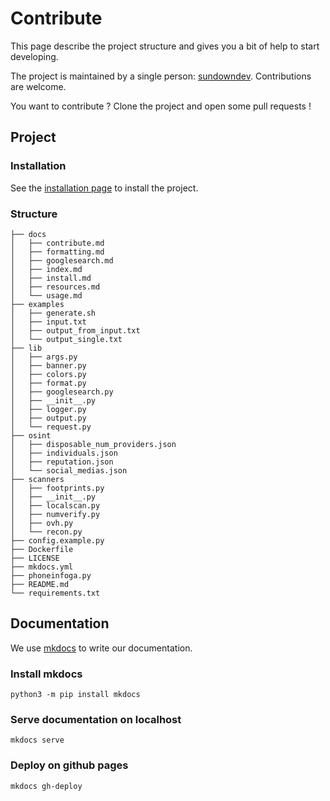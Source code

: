 # Contribute

This page describe the project structure and gives you a bit of help to start developing.

The project is maintained by a single person: [sundowndev](https://github.com/sundowndev). Contributions are welcome.

You want to contribute ? Clone the project and open some pull requests !

## Project

### Installation

See the [installation page](install.md) to install the project.

### Structure

```
├── docs
│   ├── contribute.md
│   ├── formatting.md
│   ├── googlesearch.md
│   ├── index.md
│   ├── install.md
│   ├── resources.md
│   └── usage.md
├── examples
│   ├── generate.sh
│   ├── input.txt
│   ├── output_from_input.txt
│   └── output_single.txt
├── lib
│   ├── args.py
│   ├── banner.py
│   ├── colors.py
│   ├── format.py
│   ├── googlesearch.py
│   ├── __init__.py
│   ├── logger.py
│   ├── output.py
│   └── request.py
├── osint
│   ├── disposable_num_providers.json
│   ├── individuals.json
│   ├── reputation.json
│   └── social_medias.json
├── scanners
│   ├── footprints.py
│   ├── __init__.py
│   ├── localscan.py
│   ├── numverify.py
│   ├── ovh.py
│   └── recon.py
├── config.example.py
├── Dockerfile
├── LICENSE
├── mkdocs.yml
├── phoneinfoga.py
├── README.md
└── requirements.txt
```

## Documentation

We use [mkdocs](https://www.mkdocs.org/) to write our documentation.

### Install mkdocs

```
python3 -m pip install mkdocs
```

### Serve documentation on localhost

```
mkdocs serve
```

### Deploy on github pages

```
mkdocs gh-deploy
```